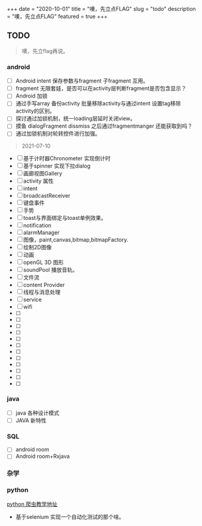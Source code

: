 +++
date = "2020-10-01"
title = "噢，先立点FLAG"
slug = "todo"
description = "噢，先立点FLAG"
featured = true
+++
## TODO
> 噢，先立flag再说。
### android
- [ ] Android intent 保存参数与fragment 子fragment 互用。
- [ ] fragment 无限套娃，是否可以在activity层判断fragment是否包含显示？
- [ ] Android 加锁
- [ ] 通过手写array 备份activity 批量移除activity与通过intent 设置tag移除activity的区别。
- [ ] 探讨通过加锁机制，统一loading层延时关闭view。
- [ ] 摸鱼 dialogFragment dissmiss 之后通过fragmentmanger 还能获取到吗？
- [ ] 通过加锁机制对轮转控件进行加强。

> 2021-07-10 
- [ ] 基于计时器Chronometer 实现倒计时
- [ ] 基于spinner 实现下拉dialog 
- [ ] 画廊视图Gallery 
- [ ] activity 属性
- [ ] intent 
- [ ] broadcastReceiver
- [ ] 键盘事件
- [ ] 手势
- [ ] toast与界面绑定与toast单例效果。
- [ ] notification
- [ ] alarmManager
- [ ] 图像，paint,canvas,bitmap,bitmapFactory.
- [ ] 绘制2D图像
- [ ] 动画
- [ ] openGL  3D 图形
- [ ] soundPool 播放音轨。
- [ ] 文件流
- [ ] content Provider
- [ ] 线程与消息处理
- [ ] service 
- [ ] wifi
- [ ] 
- [ ] 
- [ ] 
- [ ] 
- [ ] 
- [ ] 
- [ ] 
- [ ] 
- [ ] 
- [ ] 
- [ ] 
- [ ] 

### java

- [ ] java 各种设计模式
- [ ] JAVA 新特性

### SQL

- [ ] android room 
- [ ] Android room+Rxjava

### 杂学

### python
[python 爬虫教学地址](https://github.com/wistbean/learn_python3_spider)

- 基于selenium 实现一个自动化测试的那个啥。


